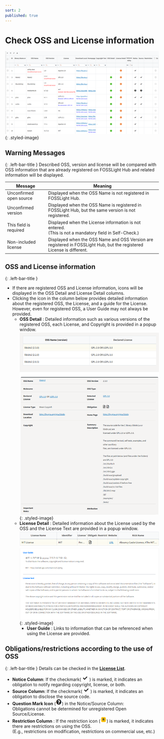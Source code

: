 ```yaml
---
sort: 2
published: true
---
```


# Check OSS and License information 
![oss_table](images/2_self_check_oss_table.png){: .styled-image} 

## Warning Messages
{: .left-bar-title }
Described OSS, version and license will be compared with OSS information that are already registered on FOSSLight Hub and related information will be displayed.   

| Message                 | Meaning |
|-------------------------|-----|
| Unconfirmed open source | Displayed when the OSS Name is not registered in FOSSLight Hub. | 
| Unconfirmed version | Displayed when the OSS Name is registered in FOSSLight Hub, but the same version is not registered. |
| This field is required | Displayed when the License information is not entered.     <br>(This is not a mandatory field in Self-Check.) | 
| Non-included license | Displayed when the OSS Name and OSS Version are registered in FOSSLight Hub, but the registered License is different. |  


## OSS and License information
{: .left-bar-title }
- If there are registered OSS and License information, icons will be displayed in the OSS Detail and License Detail columns.     
- Clicking the icon in the column below provides detailed information about the registered OSS, the License, and a guide for the License. However, even for registered OSS, a User Guide may not always be provided.  
    - **OSS Detail** : Detailed information such as various versions of the registered OSS, each License, and Copyright is provided in a popup window.   
      ![selfcheck_oss_detail](images/2_self_check_oss_detail.png){: .styled-image}    
    - **License Detail** : Detailed information about the License used by the OSS and the License Text are provided in a popup window.  
      ![selfcheck_license_detail](images/2_self_check_license_detail.png){: .styled-image}   
        - **User Guide** : Links to information that can be referenced when using the License are provided.  


## Obligations/restrictions according to the use of OSS
{: .left-bar-title }
 Details can be checked in the [**License List**](../../menu/2_license.md).
- **Notice Column**: If the checkmark(![ObligationCheck](images/check_icon.png)) is marked, it indicates an obligation to notify regarding copyright, license, or both.  
- **Source Column**: If the checkmark(![ObligationCheck](images/check_icon.png)) is marked, it indicates an obligation to disclose the source code.  
- **Question Mark Icon** (<img src="images/2_self_check_unclear_icon.png" width="20" height="20" />) in the Notice/Source Column:  
    Obligations cannot be determined for unregistered Open Source/License.
- **Restriction Column** : If the restriction icon (![RestrictionIcon](images/restriction_icon.png)) is marked, it indicates there are restrictions on using the OSS.  
(E.g., restrictions on modification, restrictions on commercial use, etc.)  
